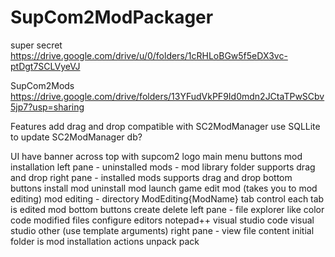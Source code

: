# SupCom2ModPackager

super secret
 https://drive.google.com/drive/u/0/folders/1cRHLoBGw5f5eDX3vc-ptDgt7SCLVyeVJ


 SupCom2Mods
 https://drive.google.com/drive/folders/13YFudVkPF9Id0mdn2JCtaTPwSCbv5jp7?usp=sharing

 Features
	add drag and drop
	compatible with SC2ModManager
		use SQLLite to update SC2ModManager db?

UI
	have banner across top with supcom2 logo
	main menu buttons
		mod installation
			left pane - uninstalled mods - mod library folder
				supports drag and drop
			right pane - installed mods
				supports drag and drop
			bottom buttons
				install mod
				uninstall mod
				launch game
				edit mod (takes you to mod editing)
		mod editing - directory ModEditing\{ModName}
			tab control
				each tab is edited mod
			bottom buttons
				create
				delete
			left pane - file explorer like
				color code modified files
				configure editors
					notepad++
					visual studio code
					visual studio
					other (use template arguments)
			right pane - view file content
			initial folder is mod installation
			actions
				unpack
				pack